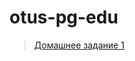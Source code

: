 # otus-pg-edu

> [Домашнее задание 1](https://github.com/gitsergeys/otus-pg-edu/blob/main/homework-1.md)

